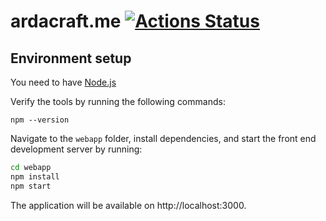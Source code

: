 # ardacraft.me [![Actions Status](https://github.com/Freshmilkymilk/ardacraft.me/workflows/Node.js%20CI/badge.svg)](https://github.com/Freshmilkymilk/ardacraft.me/actions)

## Environment setup

You need to have [Node.js](https://nodejs.org/)

Verify the tools by running the following commands:

```
npm --version
```

Navigate to the `webapp` folder, install dependencies,
and start the front end development server by running:

```sh
cd webapp
npm install
npm start
```
The application will be available on http://localhost:3000.
